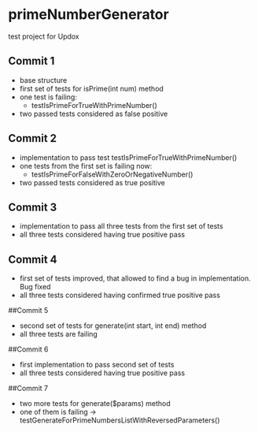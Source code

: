 # primeNumberGenerator
 test project for Updox

## Commit 1
  - base structure
  - first set of tests for isPrime(int num) method
  - one test is failing:
    - testIsPrimeForTrueWithPrimeNumber()
  - two passed tests considered as false positive
    
## Commit 2
  - implementation to pass test testIsPrimeForTrueWithPrimeNumber()
  - one tests from the first set is failing now:
    - testIsPrimeForFalseWithZeroOrNegativeNumber()
  - two passed tests considered as true positive

## Commit 3
  - implementation to pass all three tests from the first set of tests
  - all three tests considered having true positive pass

## Commit 4
   - first set of tests improved, that allowed to find a bug in implementation. Bug fixed
   - all three tests considered having confirmed true positive pass

##Commit 5
   - second set of tests for generate(int start, int end) method
   - all three tests are failing

##Commit 6
   - first implementation to pass second set of tests
   - all three tests considered having true positive pass

##Commit 7
   - two more tests for generate($params) method
   - one of them is failing -> testGenerateForPrimeNumbersListWithReversedParameters()
